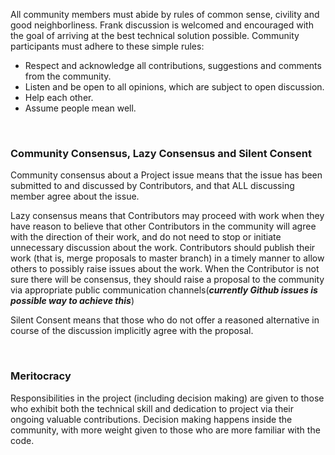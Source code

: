 All community members must abide by rules of common sense, civility and good neighborliness. Frank discussion is welcomed and encouraged with the goal of arriving at the best technical solution possible. 
Community participants must adhere to these simple rules:
- Respect and acknowledge all contributions, suggestions and comments from the community.
- Listen and be open to all opinions, which are subject to open discussion.
- Help each other.
- Assume people mean well.

<br>

### Community Consensus, Lazy Consensus and Silent Consent

Community consensus about a Project issue means that the issue has been submitted to and discussed by Contributors, and that ALL discussing member agree about the issue.<p>
Lazy consensus means that Contributors may proceed with work when they have reason to believe that other Contributors in the community will agree with the direction of their work, and do not need to stop or initiate unnecessary discussion about the work. Contributors should publish their work (that is, merge proposals to master branch) in a timely manner to allow others to possibly raise issues about the work. When the Contributor is not sure there will be consensus, they should raise a proposal to the community via appropriate public communication channels(**_currently Github issues is possible way to achieve this_**)<p>
Silent Consent means that those who do not offer a reasoned alternative in course of the discussion implicitly agree with the proposal.

<br>

### Meritocracy

Responsibilities in the project (including decision making) are given to those who exhibit both the technical skill and dedication to project via their ongoing valuable contributions. Decision making happens inside the community, with more weight given to those who are more familiar with the code.
